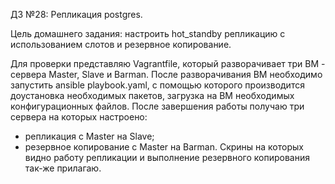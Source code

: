 ДЗ №28:  Репликация postgres.

Цель домашнего задания: настроить hot_standby репликацию с использованием слотов и резервное копирование. 

Для проверки представляю Vagrantfile, который разворачивает три ВМ - сервера Master, Slave и Barman. 
После разворачивания ВМ необходимо запустить ansible playbook.yaml, с помощью которого производится доустановка
необходимых пакетов, загрузка на ВМ необходимых конфигурационных файлов.
После завершения работы получаю три сервера на которых настроено:
  - репликация с Master на Slave;
  - резервное копирование с Master на Barman.
Скрины на которых видно работу репликации и выполнение резервного копирования так-же прилагаю.


